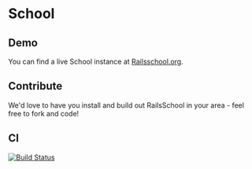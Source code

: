 School
======

Demo
----

You can find a live School instance at [Railsschool.org](http://www.railsschool.org).

Contribute
----
We'd love to have you install and build out RailsSchool in your area - feel free to fork and code!

CI
--

[![Build Status](https://secure.travis-ci.org/rails-school/school.png?branch=master)](http://travis-ci.org/rails-school/school)
